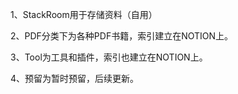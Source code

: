 1、StackRoom用于存储资料（自用）


2、PDF分类下为各种PDF书籍，索引建立在NOTION上。


3、Tool为工具和插件，索引也建立在NOTION上。


4、预留为暂时预留，后续更新。
